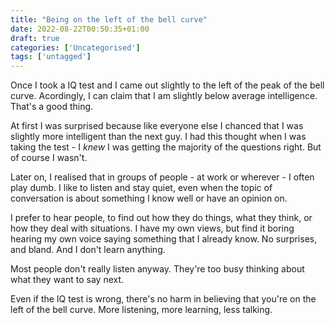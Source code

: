 ```yaml
---
title: "Being on the left of the bell curve"
date: 2022-08-22T00:50:35+01:00
draft: true
categories: ['Uncategorised']
tags: ['untagged']
---
```


Once I took a IQ test and I came out slightly to the left of the peak of the bell curve. Acordingly, I can claim that I am slightly below average intelligence. That's a good thing.

At first I was surprised because like everyone else I chanced that I was slightly more intelligent than the next guy. I had this thought when I was taking the test - I *knew* I was getting the majority of the questions right. But of course I wasn't.

Later on, I realised that in groups of people - at work or wherever - I often play dumb. I like to listen and stay quiet, even when the topic of conversation is about something I know well or have an opinion on.

I prefer to hear people, to find out how they do things, what they think, or how they deal with situations. I have my own views, but find it boring hearing my own voice saying something that I already know. No surprises, and bland. And I don't learn anything.

Most people don't really listen anyway. They're too busy thinking about what they want to say next.

Even if the IQ test is wrong, there's no harm in believing that you're on the left of the bell curve. More listening, more learning, less talking. 
